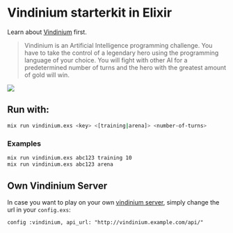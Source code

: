 # Vindinium starterkit in Elixir

Learn about [Vindinium](http://vindinium.org/) first.

> Vindinium is an Artificial Intelligence programming challenge. You have to take the control of a legendary hero using the programming language of your choice. You will fight with other AI for a predetermined number of turns and the hero with the greatest amount of gold will win.

![](https://cl.ly/2m0Z2z0Q2a3p/Screen%20Shot%202016-10-08%20at%2021.12.37.png)

## Run with:

```bash
mix run vindinium.exs <key> <[training|arena]> <number-of-turns>
```
### Examples
```bash
mix run vindinium.exs abc123 training 10
mix run vindinium.exs abc123 arena
```

## Own Vindinium Server

In case you want to play on your own [vindinium server](https://github.com/ornicar/vindinium), simply change the url in your `config.exs`:

```
config :vindinium, api_url: "http://vindinium.example.com/api/"
```
